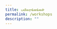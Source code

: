 ```yaml
---
title: பயிலரங்கங்கள்
permalink: /workshops
description: ""
---
```

<html>
<head>
  <style>
		   .tab, .tab * {
      font-family: arial, sans-serif;
      box-sizing: border-box;
    }
    .tab { max-width: 600px; }
    
   
    .tab input { display: none; }
    
  
    .tab label {
   
      position: relative; 
      display: block;
      width: 100%;
      margin-top: 10px;
      padding: 10px;
     
   
      font-weight: 700;
      color: #fff;
      background: #7c62c9;
      cursor: pointer;
    }
    

    .tab .content {
      background: #fff;
      overflow: hidden;
      transition: max-height 0.3s;
      max-height: 0;
    }
    .tab .content p { padding: 10px; }
    
  
    .tab input:checked ~ .content { max-height: 100vh; }
    
  
    .tab label::after {
   
      display: block;  
      content: "\25b6";
     
    
      position: absolute;
      right: 10px; top: 10px;
     
   
      transition: all 0.4s;
    }
     
   
    .tab input:checked ~ label::after { transform: rotate(90deg); }
	</style>
</head>
<body>
     
    <div class="tab">
      <input id="tab-1" type="checkbox">
      <label for="tab-1">கதையோடு விளையாடு, தமிழோடு உறவாடு!</label>
      <div class="content">
       <img src="https://d33wubrfki0l68.cloudfront.net/ad8a0af2ab24edaeaf6669f348a2b126bb947784/49bee/images/jeeva2.png"  >
				<p style ="text-align: center" >திருவாட்டி ஜீவா ரகுநாத், AKT Creations நிறுவனம்</p>
				<div style ="text-align: center"> 
				<a href="/workshops/Ms-Jeeva-Raghunath">காண்க: இணையப் பயிலரங்கம்</a>
				</div>
			</div>
    </div>
	
        <!-- SECOND TAB -->
    <div class="tab">
      <input id="tab-3" type="checkbox">
      <label for="tab-3"> சிறுவர் பாடல்கள்வழியாகவும் விளையாட்டுகள்வழியாகவும் கருத்துப்பரிமாற்றமும் தமிழ்மொழி கற்றல் கற்பித்தலும்</label>
      <div class="content">
       <img src="https://d33wubrfki0l68.cloudfront.net/1101e9fd74ac6ecbc574f60c32650ad761bc15f3/6e40c/images/pulavar.png"  >
				<p style ="text-align: center" >புலவர் வெற்றிச்செழியன், முதல்வர், பாவேந்தர் தமிழ்வழி மழலையர் தொடக்கப்பள்ளி</p>
				<div style ="text-align: center"> 
				<a href="/workshops/mr-pulavar-vetricchezhiyan">காண்க: இணையப் பயிலரங்கம்</a>
    </div>